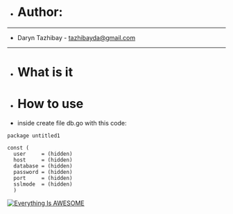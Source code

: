 - # Author:
- ---
- Daryn Tazhibay - tazhibayda@gmail.com
---
- # What is it

- # How to use
- inside create file db.go with this code:
```
package untitled1

const (
  user     = (hidden)
  host     = (hidden)
  database = (hidden)
  password = (hidden)
  port     = (hidden)
  sslmode  = (hidden)
  )
```



[![Everything Is AWESOME](https://yt-embed.herokuapp.com/embed?v=OuhFTX6yLXQ&t=15s)](https://www.youtube.com/watch?v=OuhFTX6yLXQ&t=15s "Almighty PUSH")

